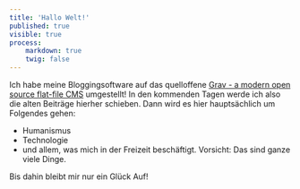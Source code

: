 ```yaml
---
title: 'Hallo Welt!'
published: true
visible: true
process:
    markdown: true
    twig: false
---
```


Ich habe meine Bloggingsoftware auf das quelloffene [Grav - a modern open source flat-file CMS](https://getgrav.org/) umgestellt!
In den kommenden Tagen werde ich also die alten Beiträge hierher schieben. 
Dann wird es hier hauptsächlich um Folgendes gehen:
* Humanismus
* Technologie
* und allem, was mich in der Freizeit beschäftigt. Vorsicht: Das sind ganze viele Dinge.

Bis dahin bleibt mir nur ein Glück Auf!